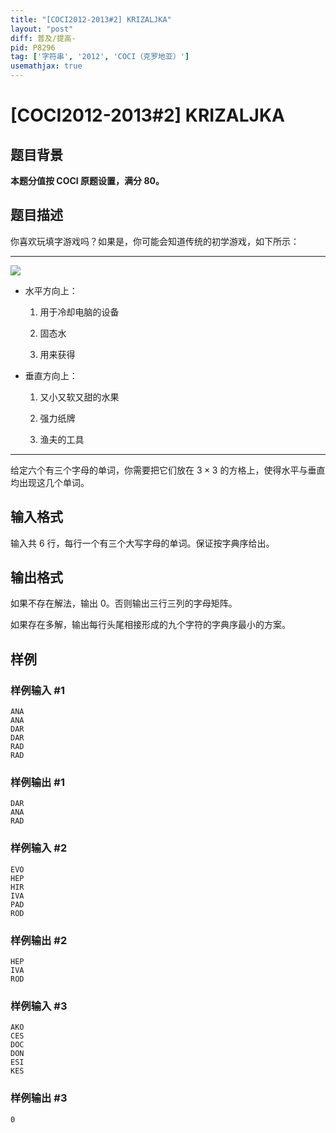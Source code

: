 ```yaml
---
title: "[COCI2012-2013#2] KRIZALJKA"
layout: "post"
diff: 普及/提高-
pid: P8296
tag: ['字符串', '2012', 'COCI（克罗地亚）']
usemathjax: true
---
```


# [COCI2012-2013#2] KRIZALJKA
## 题目背景

**本题分值按 COCI 原题设置，满分 $80$。**
## 题目描述

你喜欢玩填字游戏吗？如果是，你可能会知道传统的初学游戏，如下所示：

***

![](https://cdn.luogu.com.cn/upload/image_hosting/pi8lxkai.png)

- 水平方向上：

  1. 用于冷却电脑的设备

  2. 固态水

  3. 用来获得

- 垂直方向上：

  1. 又小又软又甜的水果
  
  2. 强力纸牌
  
  3. 渔夫的工具
***

给定六个有三个字母的单词，你需要把它们放在 $3\times 3$ 的方格上，使得水平与垂直均出现这几个单词。

## 输入格式

输入共 $6$ 行，每行一个有三个大写字母的单词。保证按字典序给出。
## 输出格式

如果不存在解法，输出 $0$。否则输出三行三列的字母矩阵。

如果存在多解，输出每行头尾相接形成的九个字符的字典序最小的方案。
## 样例

### 样例输入 #1
```
ANA
ANA
DAR
DAR
RAD
RAD
```
### 样例输出 #1
```
DAR
ANA
RAD
```
### 样例输入 #2
```
EVO
HEP
HIR
IVA
PAD
ROD
```
### 样例输出 #2
```
HEP
IVA
ROD
```
### 样例输入 #3
```
AKO
CES
DOC
DON
ESI
KES
```
### 样例输出 #3
```
0
```
